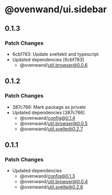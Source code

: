 # @ovenwand/ui.sidebar

## 0.1.3

### Patch Changes

- 6cbf783: Update sveltekit and typescript
- Updated dependencies [6cbf783]
  - @ovenwand/util.browser@0.0.6

## 0.1.2

### Patch Changes

- 387c766: Mark package as private
- Updated dependencies [387c766]
  - @ovenwand/config@0.1.4
  - @ovenwand/util.browser@0.0.5
  - @ovenwand/util.svelte@0.2.7

## 0.1.1

### Patch Changes

- Updated dependencies
  - @ovenwand/config@0.1.3
  - @ovenwand/util.browser@0.0.4
  - @ovenwand/util.svelte@0.2.6
